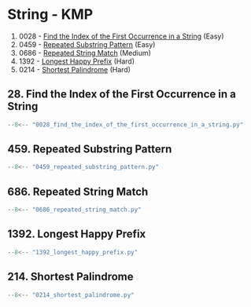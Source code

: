 # String - KMP

1. 0028 - [Find the Index of the First Occurrence in a String](https://leetcode.com/problems/find-the-index-of-the-first-occurrence-in-a-string/) (Easy)
2. 0459 - [Repeated Substring Pattern](https://leetcode.com/problems/repeated-substring-pattern/) (Easy)
3. 0686 - [Repeated String Match](https://leetcode.com/problems/repeated-string-match/) (Medium)
4. 1392 - [Longest Happy Prefix](https://leetcode.com/problems/longest-happy-prefix/) (Hard)
5. 0214 - [Shortest Palindrome](https://leetcode.com/problems/shortest-palindrome/) (Hard)

## 28. Find the Index of the First Occurrence in a String

```python
--8<-- "0028_find_the_index_of_the_first_occurrence_in_a_string.py"
```

## 459. Repeated Substring Pattern

```python
--8<-- "0459_repeated_substring_pattern.py"
```

## 686. Repeated String Match

```python
--8<-- "0686_repeated_string_match.py"
```

## 1392. Longest Happy Prefix

```python
--8<-- "1392_longest_happy_prefix.py"
```

## 214. Shortest Palindrome

```python
--8<-- "0214_shortest_palindrome.py"
```
